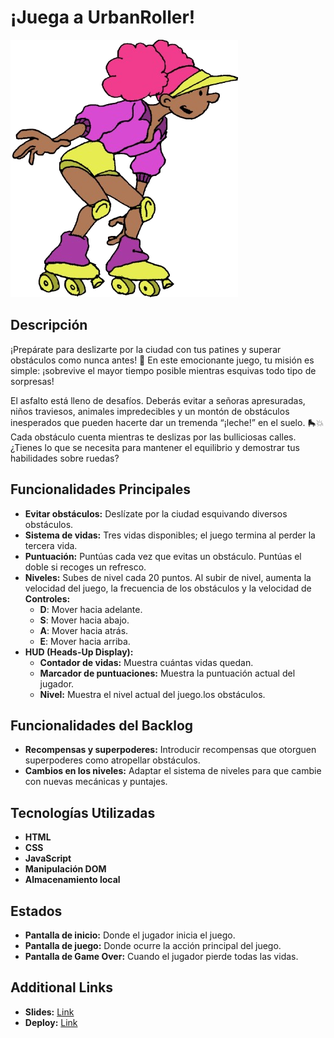 # ¡Juega a UrbanRoller!

![Es una patinadora ](/image/patinadora.png 'Patinadora')

## Descripción

¡Prepárate para deslizarte por la ciudad con tus patines y superar obstáculos como nunca antes! 🚀 En este emocionante juego, tu misión es simple: ¡sobrevive el mayor tiempo posible mientras esquivas todo tipo de sorpresas!

El asfalto está lleno de desafíos. Deberás evitar a señoras apresuradas, niños traviesos, animales impredecibles y un montón de obstáculos inesperados que pueden hacerte dar un tremenda “¡leche!” en el suelo. 🛼💥 Cada obstáculo cuenta mientras te deslizas por las bulliciosas calles. ¿Tienes lo que se necesita para mantener el equilibrio y demostrar tus habilidades sobre ruedas?

## Funcionalidades Principales

- **Evitar obstáculos:** Deslízate por la ciudad esquivando diversos obstáculos.
- **Sistema de vidas:** Tres vidas disponibles; el juego termina al perder la tercera vida.
- **Puntuación:** Puntúas cada vez que evitas un obstáculo. Puntúas el doble si recoges un refresco.
- **Niveles:** Subes de nivel cada 20 puntos. Al subir de nivel, aumenta la velocidad del juego, la frecuencia de los obstáculos y la velocidad de
  **Controles:**
  - **D**: Mover hacia adelante.
  - **S**: Mover hacia abajo.
  - **A**: Mover hacia atrás.
  - **E**: Mover hacia arriba.
- **HUD (Heads-Up Display):**
  - **Contador de vidas:** Muestra cuántas vidas quedan.
  - **Marcador de puntuaciones:** Muestra la puntuación actual del jugador.
  - **Nivel:** Muestra el nivel actual del juego.los obstáculos.

## Funcionalidades del Backlog

- **Recompensas y superpoderes:** Introducir recompensas que otorguen superpoderes como atropellar obstáculos.
- **Cambios en los niveles:** Adaptar el sistema de niveles para que cambie con nuevas mecánicas y puntajes.

## Tecnologías Utilizadas

- **HTML**
- **CSS**
- **JavaScript**
- **Manipulación DOM**
- **Almacenamiento local**

## Estados

- **Pantalla de inicio:** Donde el jugador inicia el juego.
- **Pantalla de juego:** Donde ocurre la acción principal del juego.
- **Pantalla de Game Over:** Cuando el jugador pierde todas las vidas.

## Additional Links

- **Slides:** [Link](https://docs.google.com/presentation/d/1ZqxDbBjvd7DaCkKA488CwPreakvaSAIzbJbbcmvSTOs/edit?usp=sharing)
- **Deploy:** [Link](https://javitocatral.github.io/UrbanRollerGame/)
